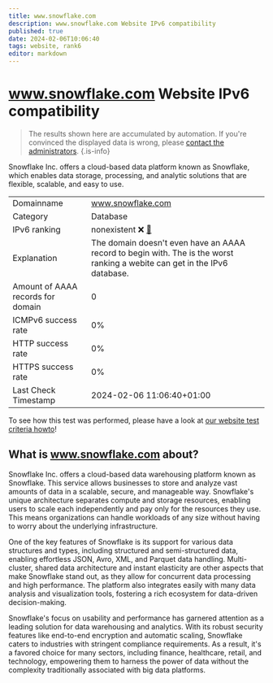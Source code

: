 ```yaml
---
title: www.snowflake.com
description: www.snowflake.com Website IPv6 compatibility
published: true
date: 2024-02-06T10:06:40
tags: website, rank6
editor: markdown
---
```


# www.snowflake.com Website IPv6 compatibility

> The results shown here are accumulated by automation. If you're convinced the displayed data is wrong, please [contact the administrators](/howto/chat). 
{.is-info}

Snowflake Inc. offers a cloud-based data platform known as Snowflake, which enables data storage, processing, and analytic solutions that are flexible, scalable, and easy to use.


|   |   |
| - | - |
| Domainname | www.snowflake.com
| Category | Database |
| IPv6 ranking | nonexistent :x: [🔗](/howto/ranking) |
| Explanation | The domain doesn't even have an AAAA record to begin with. The is the worst ranking a webite can get in the IPv6 database. |
| Amount of AAAA records for domain | 0 |
| ICMPv6 success rate | 0%|
| HTTP success rate | 0% |
| HTTPS success rate | 0% |
| Last Check Timestamp | 2024-02-06 11:06:40+01:00 |

To see how this test was performed, please have a look at [our website test criteria howto](/howto/testcriteria/website)!


## What is www.snowflake.com about?
Snowflake Inc. offers a cloud-based data warehousing platform known as Snowflake. This service allows businesses to store and analyze vast amounts of data in a scalable, secure, and manageable way. Snowflake's unique architecture separates compute and storage resources, enabling users to scale each independently and pay only for the resources they use. This means organizations can handle workloads of any size without having to worry about the underlying infrastructure.

One of the key features of Snowflake is its support for various data structures and types, including structured and semi-structured data, enabling effortless JSON, Avro, XML, and Parquet data handling. Multi-cluster, shared data architecture and instant elasticity are other aspects that make Snowflake stand out, as they allow for concurrent data processing and high performance. The platform also integrates easily with many data analysis and visualization tools, fostering a rich ecosystem for data-driven decision-making.

Snowflake's focus on usability and performance has garnered attention as a leading solution for data warehousing and analytics. With its robust security features like end-to-end encryption and automatic scaling, Snowflake caters to industries with stringent compliance requirements. As a result, it's a favored choice for many sectors, including finance, healthcare, retail, and technology, empowering them to harness the power of data without the complexity traditionally associated with big data platforms.


